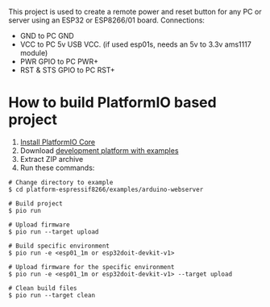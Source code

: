 This project is used to create a remote power and reset button for any PC or server using an ESP32 or ESP8266/01 board.
Connections:
- GND to PC GND
- VCC to PC 5v USB VCC. (if used esp01s, needs an 5v to 3.3v ams1117 module)
- PWR GPIO to PC PWR+
- RST & STS GPIO to PC RST+

How to build PlatformIO based project
=====================================

1. [Install PlatformIO Core](https://docs.platformio.org/page/core.html)
2. Download [development platform with examples](https://github.com/platformio/platform-espressif8266/archive/develop.zip)
3. Extract ZIP archive
4. Run these commands:

```shell
# Change directory to example
$ cd platform-espressif8266/examples/arduino-webserver

# Build project
$ pio run

# Upload firmware
$ pio run --target upload

# Build specific environment
$ pio run -e <esp01_1m or esp32doit-devkit-v1>

# Upload firmware for the specific environment
$ pio run -e <esp01_1m or esp32doit-devkit-v1> --target upload

# Clean build files
$ pio run --target clean
```
